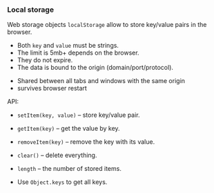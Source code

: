 ### Local storage

Web storage objects `localStorage` allow to store key/value pairs in the browser.


- Both `key` and `value` must be strings.
- The limit is 5mb+ depends on the browser.
- They do not expire.
- The data is bound to the origin (domain/port/protocol).


* Shared between all tabs and windows with the same origin
* survives browser restart

API:


- `setItem(key, value)` – store key/value pair.
- `getItem(key)` – get the value by key.
- `removeItem(key)` – remove the key with its value.
- `clear()` – delete everything.
- `length` – the number of stored items.

- Use `Object.keys` to get all keys.